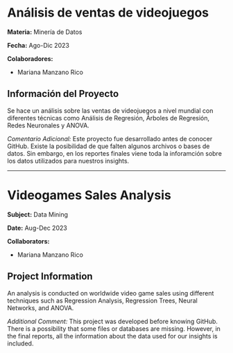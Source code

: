 # Análisis de ventas de videojuegos

**Materia:**
Minería de Datos

**Fecha:**
Ago-Dic 2023

**Colaboradores:**
* Mariana Manzano Rico

## Información del Proyecto
Se hace un análisis sobre las ventas de videojuegos a nivel mundial con diferentes técnicas como Análisis de Regresión, Árboles de Regresión, Redes Neuronales y ANOVA. 

*Comentario Adicional:* Este proyecto fue desarrollado antes de conocer GitHub. Existe la posibilidad de que falten algunos archivos o bases de datos. Sin embargo, en los reportes finales viene toda la inforamción sobre los datos utilizados para nuestros insights. 

_______________________________________________________________________________________________________________________________________________________
# Videogames Sales Analysis

**Subject:**
Data Mining

**Date:**
Aug-Dec 2023

**Collaborators:**
* Mariana Manzano Rico

## Project Information
An analysis is conducted on worldwide video game sales using different techniques such as Regression Analysis, Regression Trees, Neural Networks, and ANOVA.

*Additional Comment:* This project was developed before knowing GitHub. There is a possibility that some files or databases are missing. However, in the final reports, all the information about the data used for our insights is included.
